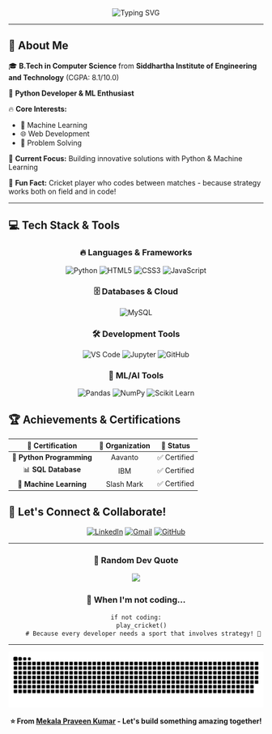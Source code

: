 <div align="center">
  <!-- Animated Header with Blue Background -->
  <img src="https://readme-typing-svg.herokuapp.com?font=Fira+Code&size=32&duration=2000&pause=1000&color=FFFFFF&background=1E3A8A&center=true&vCenter=true&width=940&height=60&lines=Hi+there!+👋+I'm+Mekala+Praveen+Kumar;Frontend+Developer+%7C+%7C+JavaScript;Middleware+%7C+APIs+%7C;Backend+Developer+%7C;" alt="Typing SVG" />
 </div>




---

## 🚀 About Me

🎓 **B.Tech in Computer Science** from **Siddhartha Institute of Engineering and Technology** (CGPA: 8.1/10.0)

💼 **Python Developer & ML Enthusiast**

🔥 **Core Interests:**
- 🤖 Machine Learning
- 🌐 Web Development
- 🧩 Problem Solving

🚀 **Current Focus:** Building innovative solutions with Python & Machine Learning

🏏 **Fun Fact:** Cricket player who codes between matches - because strategy works both on field and in code!

---

## 💻 Tech Stack & Tools

<div align="center">

### 🔥 Languages & Frameworks
![Python](https://img.shields.io/badge/Python-3776AB?style=for-the-badge&logo=python&logoColor=white)
![HTML5](https://img.shields.io/badge/HTML5-E34F26?style=for-the-badge&logo=html5&logoColor=white)
![CSS3](https://img.shields.io/badge/CSS3-1572B6?style=for-the-badge&logo=css3&logoColor=white)
![JavaScript](https://img.shields.io/badge/JavaScript-F7DF1E?style=for-the-badge&logo=javascript&logoColor=black)

### 🗄️ Databases & Cloud
![MySQL](https://img.shields.io/badge/MySQL-4479A1?style=for-the-badge&logo=mysql&logoColor=white)

### 🛠️ Development Tools
![VS Code](https://img.shields.io/badge/VS_Code-007ACC?style=for-the-badge&logo=visual-studio-code&logoColor=white)
![Jupyter](https://img.shields.io/badge/Jupyter-F37626?style=for-the-badge&logo=jupyter&logoColor=white)
![GitHub](https://img.shields.io/badge/GitHub-181717?style=for-the-badge&logo=github&logoColor=white)

### 🤖 ML/AI Tools
![Pandas](https://img.shields.io/badge/Pandas-150458?style=for-the-badge&logo=pandas&logoColor=white)
![NumPy](https://img.shields.io/badge/NumPy-013243?style=for-the-badge&logo=numpy&logoColor=white)
![Scikit Learn](https://img.shields.io/badge/Scikit_Learn-F7931E?style=for-the-badge&logo=scikit-learn&logoColor=white)

</div>



## 🏆 Achievements & Certifications

<div align="center">

| 🏅 Certification | 🏢 Organization | 📅 Status |
|:----------------:|:---------------:|:---------:|
| 🐍 **Python Programming** | Aavanto | ✅ Certified |
| 📊 **SQL Database** | IBM | ✅ Certified |
| 🤖 **Machine Learning** | Slash Mark | ✅ Certified |

</div>



## 🤝 Let's Connect & Collaborate!

<div align="center">
  
[![LinkedIn](https://img.shields.io/badge/LinkedIn-0077B5?style=for-the-badge&logo=linkedin&logoColor=white)](https://www.linkedin.com/in/praveen-kumar-87277021a)
[![Gmail](https://img.shields.io/badge/Gmail-D14836?style=for-the-badge&logo=gmail&logoColor=white)](mailto:praveenyadavp999@gmail.com)
[![GitHub](https://img.shields.io/badge/GitHub-100000?style=for-the-badge&logo=github&logoColor=white)](https://github.com/praveen-kumar58)

</div>

---

<div align="center">
  
### 💭 Random Dev Quote
![](https://quotes-github-readme.vercel.app/api?type=horizontal&theme=tokyonight)

### 🏏 When I'm not coding...
```
if not coding:
    play_cricket() 
    # Because every developer needs a sport that involves strategy! 🏏
```

---

<img src="https://raw.githubusercontent.com/platane/platane/output/github-contribution-grid-snake-dark.svg" alt="Snake animation" />

**⭐ From [Mekala Praveen Kumar](https://github.com/praveen-kumar58) - Let's build something amazing together!**

</div>
